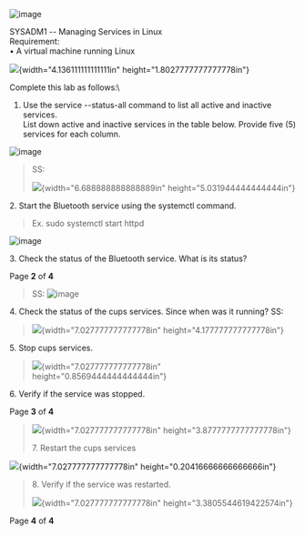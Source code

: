 ![image](https://github.com/user-attachments/assets/97f61df3-a91c-4afe-9c76-e6af8a3d3f35)


SYSADM1 -- Managing Services in Linux\
Requirement:\
• A virtual machine running Linux

![](vertopal_5f230b20d77d417da1cd651243ef9c10/media/image2.png){width="4.136111111111111in"
height="1.8027777777777778in"}

Complete this lab as follows:\
1. Use the service --status-all command to list all active and inactive
services.\
List down active and inactive services in the table below. Provide five
(5) services for each column.

![image](https://github.com/user-attachments/assets/19d8f8c9-12fb-45e9-960a-4eab795f08a4)


> SS:
>
> ![](vertopal_5f230b20d77d417da1cd651243ef9c10/media/image3.png){width="6.688888888888889in"
> height="5.031944444444444in"}

2\. Start the Bluetooth service using the systemctl command.

> Ex. sudo systemctl start httpd

![image](https://github.com/user-attachments/assets/a555edf6-d604-4f5f-b66b-38771271e68c)


3\. Check the status of the Bluetooth service. What is its status?

Page **2** of **4**

> SS:
![image](https://github.com/user-attachments/assets/7143a99d-671a-4a94-8f01-3340868d0e27)


4\. Check the status of the cups services. Since when was it running?
SS:

> ![](vertopal_5f230b20d77d417da1cd651243ef9c10/media/image6.png){width="7.027777777777778in"
> height="4.177777777777778in"}

5\. Stop cups services.

> ![](vertopal_5f230b20d77d417da1cd651243ef9c10/media/image7.png){width="7.027777777777778in"
> height="0.8569444444444444in"}

6\. Verify if the service was stopped.

Page **3** of **4**

> ![](vertopal_5f230b20d77d417da1cd651243ef9c10/media/image8.png){width="7.027777777777778in"
> height="3.8777777777777778in"}
>
> 7\. Restart the cups services

![](vertopal_5f230b20d77d417da1cd651243ef9c10/media/image9.png){width="7.027777777777778in"
height="0.20416666666666666in"}

> 8\. Verify if the service was restarted.
>
> ![](vertopal_5f230b20d77d417da1cd651243ef9c10/media/image10.png){width="7.027777777777778in"
> height="3.3805544619422574in"}

Page **4** of **4**
